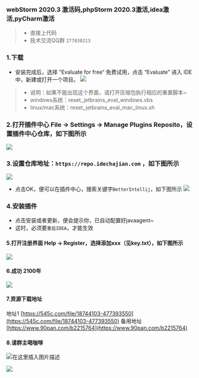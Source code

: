 ### webStorm 2020.3 激活码,phpStorm 2020.3激活,idea激活,pyCharm激活
>- 直接上代码
>- 技术交流QQ群 `277030213`
### 1.下载
- 安装完成后，选择 ”Evaluate for free“ 免费试用，点击 “Evaluate” 进入 IDE 中，新建或打开一个项目。
![](https://img-blog.csdnimg.cn/img_convert/6499ce7551fc5eb5884edaaeb3f3f075.png)
>- 说明：如果不能出现这个界面，请打开压缩包执行相应的重置脚本~
>- windows系统：reset_jetbrains_eval_windows.vbs 
>- linux/mac系统：reset_jetbrains_eval_mac_linux.sh
### 2.打开插件中心 File -> Settings -> Manage Plugins Reposito，设置插件中心仓库，如下图所示
![](https://img-blog.csdnimg.cn/img_convert/58191c733e77014cc6f80ee06b058830.png)
### 3.设置仓库地址：`https://repo.idechajian.com` ，如下图所示
![](https://img-blog.csdnimg.cn/img_convert/f89cc1197a457cbbf7232dbc4cf2788b.png)
- 点击OK，便可以在插件中心，搜索关键字`BetterIntellij`，如下图所示
![](https://img-blog.csdnimg.cn/img_convert/30e1b18f5fd88636e73e441096ca5b25.png)
### 4.安装插件
- 点击安装或者更新，便会提示你，已自动配置好javaagent~
- 这时，必须要`重启IDEA`，才能生效
#### 5.打开注册界面 Help -> Register，选择添加xxx（见key.txt），如下图所示
![](https://img-blog.csdnimg.cn/img_convert/7eb813cb0633a19fc0449e669da56d51.png)
#### 6.成功 2100年
![](https://img-blog.csdnimg.cn/img_convert/3f0b56ece184b19f4b1e39ae26efbff4.png)
#### 7.资源下载地址
地址1 [https://545c.com/file/18744103-477393550](https://545c.com/file/18744103-477393550)
备用地址 [https://www.90pan.com/b2215764](https://www.90pan.com/b2215764)
#### 8.请群主喝咖啡
![在这里插入图片描述](https://img-blog.csdnimg.cn/20201226204623510.png?x-oss-process=image/watermark,type_ZmFuZ3poZW5naGVpdGk,shadow_10,text_aHR0cHM6Ly9ibG9nLmNzZG4ubmV0L3NpbXBseW91,size_16,color_FFFFFF,t_70)

![](https://upload-images.jianshu.io/upload_images/1433350-334b8652511f4654.png?imageMogr2/auto-orient/strip|imageView2/2/w/888/format/webp)

